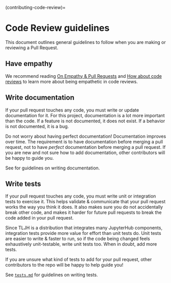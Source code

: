 (contributing-code-review)=

# Code Review guidelines

This document outlines general guidelines to follow when you are making
or reviewing a Pull Request.

## Have empathy

We recommend reading [On Empathy & Pull Requests](https://slack.engineering/on-empathy-pull-requests-979e4257d158)
and [How about code reviews](https://slack.engineering/how-about-code-reviews-2695fb10d034)
to learn more about being empathetic in code reviews.

## Write documentation

If your pull request touches any code, you must write or update documentation
for it. For this project, documentation is a lot more important than the code.
If a feature is not documented, it does not exist. If a behavior is not documented,
it is a bug.

Do not worry about having perfect documentation! Documentation improves over
time. The requirement is to have documentation before merging a pull request,
not to have _perfect_ documentation before merging a pull request. If you
are new and not sure how to add documentation, other contributors will
be happy to guide you.

See [](/contributing/docs) for guidelines on writing documentation.

## Write tests

If your pull request touches any code, you must write unit or integration tests
to exercise it. This helps validate & communicate that your pull request works
the way you think it does. It also makes sure you do not accidentally break
other code, and makes it harder for future pull requests to break the code
added in your pull request.

Since TLJH is a distribution that integrates many JupyterHub components,
integration tests provide more value for effort than unit tests do. Unit
tests are easier to write & faster to run, so if the code being changed
feels exhaustively unit-testable, write unit tests too. When in doubt,
add more tests.

If you are unsure what kind of tests to add for your pull request, other
contributors to the repo will be happy to help guide you!

See [`tests.md`](/docs/contributing/tests.md) for guidelines on writing tests.

